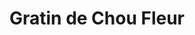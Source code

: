 ---
layout: recette
categories: [recettes]
hidden: true
lang: fr
sitemap: false
title: Gratin de Chou Fleur
type: sel
recettes:
  Classique:
    ingredients: 
      - nom: chou fleur
      - nom: béchamel pour 1 L de lait
        lien: /recettes/bechamel 
      - nom: fromage rapé
      - nom: muscade
    etapes:
      - label: "Préparation 1/3 : Chou Fleur"
        details:
          - Faire bouillir une grande casserole d'eau salée
          - Détailler le chou fleur
          - Le faire cuire pendant 15 minutes dans l'eau bouillante 
      - label: "Préparation 2/3 : Béchamel"
        details:
          - label: Faire la béchamel
            link: /recettes/bechamel
      - label: "Préparation 3/3 : Assemblage"
        details:
          - Mettre une couche de béchamel dans le plat à gratin
          - Y ajouter les bouts de chou fleur tête en bas
          - Couvrir de béchamel
          - Couvrir de fromage rapé
    cuisson: 
      - Cuire 30 minutes à 200°C
      - Le dessus doit être bien gratiné
variantes:
 - label: Utiliser du comté
   todo: false
---